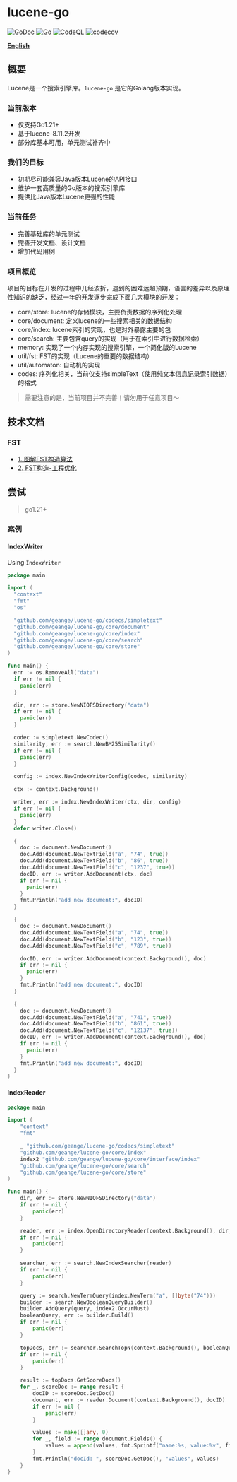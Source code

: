 # lucene-go

[![GoDoc](https://godoc.org/github.com/geange/lucene-go?status.svg)](https://godoc.org/github.com/geange/lucene-go)
[![Go](https://github.com/geange/lucene-go/actions/workflows/go.yml/badge.svg)](https://github.com/geange/lucene-go/actions/workflows/go.yml)
[![CodeQL](https://github.com/geange/lucene-go/actions/workflows/codeql.yml/badge.svg)](https://github.com/geange/lucene-go/actions/workflows/codeql.yml)
[![codecov](https://codecov.io/gh/geange/lucene-go/graph/badge.svg?token=52HZJSPPS6)](https://codecov.io/gh/geange/lucene-go)

**[English](README.md)**

## 概要

Lucene是一个搜索引擎库。`lucene-go` 是它的Golang版本实现。

### 当前版本

* 仅支持Go1.21+
* 基于lucene-8.11.2开发
* 部分库基本可用，单元测试补齐中

### 我们的目标

* 初期尽可能兼容Java版本Lucene的API接口
* 维护一套高质量的Go版本的搜索引擎库
* 提供比Java版本Lucene更强的性能

### 当前任务

* 完善基础库的单元测试
* 完善开发文档、设计文档
* 增加代码用例

### 项目概览

项目的目标在开发的过程中几经波折，遇到的困难远超预期，语言的差异以及原理性知识的缺乏，经过一年的开发逐步完成下面几大模块的开发：

* core/store: lucene的存储模块，主要负责数据的序列化处理
* core/document: 定义lucene的一些搜索相关的数据结构
* core/index: lucene索引的实现，也是对外暴露主要的包
* core/search: 主要包含query的实现（用于在索引中进行数据检索）
* memory: 实现了一个内存实现的搜索引擎，一个简化版的Lucene
* util/fst: FST的实现（Lucene的重要的数据结构）
* util/automaton: 自动机的实现
* codes: 序列化相关，当前仅支持simpleText（使用纯文本信息记录索引数据）的格式

> 需要注意的是，当前项目并不完善！请勿用于任意项目～

## 技术文档

### FST

* [1. 图解FST构造算法](https://juejin.cn/post/7311603506222088207)
* [2. FST构造-工程优化](https://juejin.cn/post/7311957969423663119)

## 尝试

> go1.21+

### 案例

#### IndexWriter

Using `IndexWriter`

```go
package main

import (
  "context"
  "fmt"
  "os"

  "github.com/geange/lucene-go/codecs/simpletext"
  "github.com/geange/lucene-go/core/document"
  "github.com/geange/lucene-go/core/index"
  "github.com/geange/lucene-go/core/search"
  "github.com/geange/lucene-go/core/store"
)

func main() {
  err := os.RemoveAll("data")
  if err != nil {
    panic(err)
  }

  dir, err := store.NewNIOFSDirectory("data")
  if err != nil {
    panic(err)
  }

  codec := simpletext.NewCodec()
  similarity, err := search.NewBM25Similarity()
  if err != nil {
    panic(err)
  }

  config := index.NewIndexWriterConfig(codec, similarity)

  ctx := context.Background()

  writer, err := index.NewIndexWriter(ctx, dir, config)
  if err != nil {
    panic(err)
  }
  defer writer.Close()

  {
    doc := document.NewDocument()
    doc.Add(document.NewTextField("a", "74", true))
    doc.Add(document.NewTextField("b", "86", true))
    doc.Add(document.NewTextField("c", "1237", true))
    docID, err := writer.AddDocument(ctx, doc)
    if err != nil {
      panic(err)
    }
    fmt.Println("add new document:", docID)
  }

  {
    doc := document.NewDocument()
    doc.Add(document.NewTextField("a", "74", true))
    doc.Add(document.NewTextField("b", "123", true))
    doc.Add(document.NewTextField("c", "789", true))

    docID, err := writer.AddDocument(context.Background(), doc)
    if err != nil {
      panic(err)
    }
    fmt.Println("add new document:", docID)
  }

  {
    doc := document.NewDocument()
    doc.Add(document.NewTextField("a", "741", true))
    doc.Add(document.NewTextField("b", "861", true))
    doc.Add(document.NewTextField("c", "12137", true))
    docID, err := writer.AddDocument(context.Background(), doc)
    if err != nil {
      panic(err)
    }
    fmt.Println("add new document:", docID)
  }
}

```

#### IndexReader

```go
package main

import (
	"context"
	"fmt"

	_ "github.com/geange/lucene-go/codecs/simpletext"
	"github.com/geange/lucene-go/core/index"
	index2 "github.com/geange/lucene-go/core/interface/index"
	"github.com/geange/lucene-go/core/search"
	"github.com/geange/lucene-go/core/store"
)

func main() {
	dir, err := store.NewNIOFSDirectory("data")
	if err != nil {
		panic(err)
	}

	reader, err := index.OpenDirectoryReader(context.Background(), dir, nil, nil)
	if err != nil {
		panic(err)
	}

	searcher, err := search.NewIndexSearcher(reader)
	if err != nil {
		panic(err)
	}

	query := search.NewTermQuery(index.NewTerm("a", []byte("74")))
	builder := search.NewBooleanQueryBuilder()
	builder.AddQuery(query, index2.OccurMust)
	booleanQuery, err := builder.Build()
	if err != nil {
		panic(err)
	}

	topDocs, err := searcher.SearchTopN(context.Background(), booleanQuery, 2)
	if err != nil {
		panic(err)
	}

	result := topDocs.GetScoreDocs()
	for _, scoreDoc := range result {
		docID := scoreDoc.GetDoc()
		document, err := reader.Document(context.Background(), docID)
		if err != nil {
			panic(err)
		}

		values := make([]any, 0)
		for _, field := range document.Fields() {
			values = append(values, fmt.Sprintf("name:%s, value:%v", field.Name(), field.Get()))
		}
		fmt.Println("docId: ", scoreDoc.GetDoc(), "values", values)
	}
}

```
